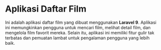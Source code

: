 # Aplikasi Daftar Film

Ini adalah aplikasi daftar film yang dibuat menggunakan **Laravel 9**. Aplikasi ini memungkinkan pengguna untuk mencari film, melihat detail film, dan mengelola film favorit mereka. Selain itu, aplikasi ini memiliki fitur gulir tak terbatas dan pemuatan lambat untuk pengalaman pengguna yang lebih baik.
